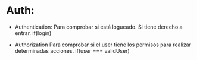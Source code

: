 # Auth:

- Authentication:
  Para comprobar si está logueado. Si tiene derecho a entrar. if(login)

- Authorization
  Para comprobar si el user tiene los permisos para realizar determinadas acciones. if(user === validUser)
